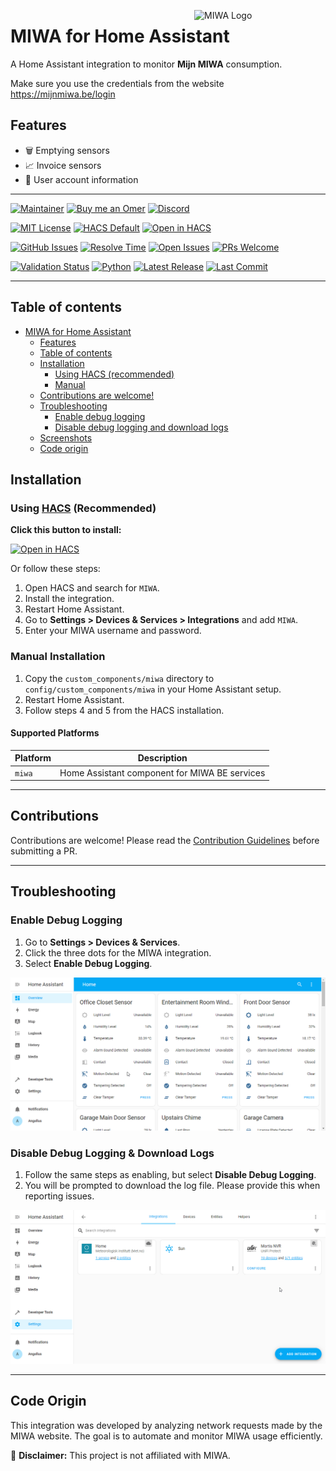 <img src="https://github.com/geertmeersman/miwa/raw/main/images/brand/logo.png"
     alt="MIWA Logo"
     align="right"
     style="width: 200px; margin-right: 10px;" />

# MIWA for Home Assistant

A Home Assistant integration to monitor **Mijn MIWA** consumption.

Make sure you use the credentials from the website https://mijnmiwa.be/login

## Features

- 🗑️ Emptying sensors
- 📈 Invoice sensors
- 👤 User account information

---


[![Maintainer](https://img.shields.io/badge/maintainer-Geert%20Meersman-green?style=for-the-badge&logo=github)](https://github.com/geertmeersman)
[![Buy me an Omer](https://img.shields.io/badge/Buy%20me%20an%20Omer-donate-yellow?style=for-the-badge&logo=buymeacoffee)](https://www.buymeacoffee.com/geertmeersman)
[![Discord](https://img.shields.io/discord/1094198226493636638?style=for-the-badge&logo=discord)](https://discord.gg/BTW6S9m3)

[![MIT License](https://img.shields.io/github/license/geertmeersman/miwa?style=flat-square)](https://github.com/geertmeersman/miwa/blob/master/LICENSE)
[![HACS Default](https://img.shields.io/badge/HACS-Default-41BDF5.svg?style=flat-square)](https://github.com/hacs/integration)
[![Open in HACS](https://my.home-assistant.io/badges/hacs_repository.svg?style=flat-square)](https://my.home-assistant.io/redirect/hacs_repository/?owner=geertmeersman&repository=miwa&category=integration)

[![GitHub Issues](https://img.shields.io/github/issues/geertmeersman/miwa)](https://github.com/geertmeersman/miwa/issues)
[![Resolve Time](http://isitmaintained.com/badge/resolution/geertmeersman/miwa.svg)](http://isitmaintained.com/project/geertmeersman/miwa)
[![Open Issues](http://isitmaintained.com/badge/open/geertmeersman/miwa.svg)](http://isitmaintained.com/project/geertmeersman/miwa)
[![PRs Welcome](https://img.shields.io/badge/PRs-Welcome-brightgreen.svg)](https://github.com/geertmeersman/miwa/pulls)

[![Validation Status](https://github.com/geertmeersman/miwa/actions/workflows/validate.yml/badge.svg)](https://github.com/geertmeersman/miwa/actions/workflows/validate.yml)
[![Python](https://img.shields.io/badge/Python-FFD43B?logo=python)](https://github.com/geertmeersman/miwa/search?l=python)
[![Latest Release](https://img.shields.io/github/v/release/geertmeersman/miwa?logo=github)](https://github.com/geertmeersman/miwa/releases)
[![Last Commit](https://img.shields.io/github/last-commit/geertmeersman/miwa)](https://github.com/geertmeersman/miwa/commits)

---
## Table of contents

- [MIWA for Home Assistant](#miwa-for-home-assistant)
  - [Features](#features)
  - [Table of contents](#table-of-contents)
  - [Installation](#installation)
    - [Using HACS (recommended)](#using-hacs-recommended)
    - [Manual](#manual)
  - [Contributions are welcome!](#contributions-are-welcome)
  - [Troubleshooting](#troubleshooting)
    - [Enable debug logging](#enable-debug-logging)
    - [Disable debug logging and download logs](#disable-debug-logging-and-download-logs)
  - [Screenshots](#screenshots)
  - [Code origin](#code-origin)
## Installation

### Using [HACS](https://hacs.xyz/) (Recommended)

**Click this button to install:**

[![Open in HACS](https://my.home-assistant.io/badges/hacs_repository.svg?style=flat-square)](https://my.home-assistant.io/redirect/hacs_repository/?owner=geertmeersman&repository=miwa&category=integration)

Or follow these steps:

1. Open HACS and search for `MIWA`.
2. Install the integration.
3. Restart Home Assistant.
4. Go to **Settings > Devices & Services > Integrations** and add `MIWA`.
5. Enter your MIWA username and password.

### Manual Installation

1. Copy the `custom_components/miwa` directory to `config/custom_components/miwa` in your Home Assistant setup.
2. Restart Home Assistant.
3. Follow steps 4 and 5 from the HACS installation.

#### Supported Platforms

| Platform | Description |
|----------|-------------|
| `miwa`   | Home Assistant component for MIWA BE services |

---

## Contributions

Contributions are welcome! Please read the [Contribution Guidelines](CONTRIBUTING.md) before submitting a PR.

---

## Troubleshooting

### Enable Debug Logging

1. Go to **Settings > Devices & Services**.
2. Click the three dots for the MIWA integration.
3. Select **Enable Debug Logging**.

![Enable Debug Logging](https://raw.githubusercontent.com/geertmeersman/robonect/main/images/screenshots/enable-debug-logging.gif)

### Disable Debug Logging & Download Logs

1. Follow the same steps as enabling, but select **Disable Debug Logging**.
2. You will be prompted to download the log file. Please provide this when reporting issues.

![Disable Debug Logging](https://raw.githubusercontent.com/geertmeersman/robonect/main/images/screenshots/disable-debug-logging.gif)

---

## Code Origin

This integration was developed by analyzing network requests made by the MIWA website. The goal is to automate and monitor MIWA usage efficiently.

🚨 **Disclaimer:** This project is not affiliated with MIWA.
